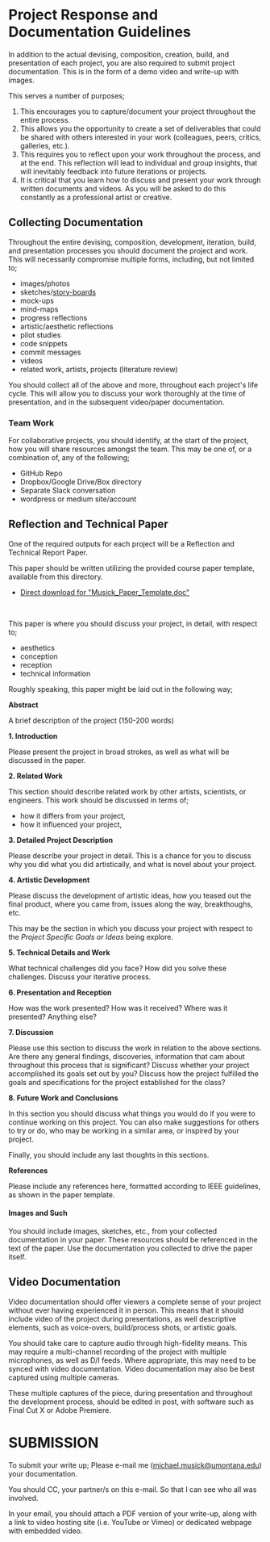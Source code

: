 # Project Response and Documentation Guidelines

In addition to the actual devising, composition, creation, build, and presentation of each project, you are also required to submit project documentation. This is in the form of a demo video and write-up with images.

This serves a number of purposes;

1. This encourages you to capture/document your project throughout the entire process.
2. This allows you the opportunity to create a set of deliverables that could be shared with others interested in your work (colleagues, peers, critics, galleries, etc.).
3. This requires you to reflect upon your work throughout the process, and at the end. This reflection will lead to individual and group insights, that will inevitably feedback into future iterations or projects.
4. It is critical that you learn how to discuss and present your work through written documents and videos. As you will be asked to do this constantly as a professional artist or creative.


## Collecting Documentation

Throughout the entire devising, composition, development, iteration, build, and presentation processes you should document the project and work. This will necessarily compromise multiple forms, including, but not limited to;

- images/photos
- sketches/[story-boards](https://github.com/Montana-Media-Arts/340-interactive-arts-1/tree/master/Projects/Storyboard_Templates/)
- mock-ups
- mind-maps
- progress reflections
- artistic/aesthetic reflections
- pilot studies
- code snippets
- commit messages
- videos
- related work, artists, projects (literature review)

You should collect all of the above and more, throughout each project's life cycle. This will allow you to discuss your work thoroughly at the time of presentation, and in the subsequent video/paper documentation.


### Team Work

For collaborative projects, you should identify, at the start of the project, how you will share resources amongst the team. This may be one of, or a combination of, any of the following;

- GitHub Repo
- Dropbox/Google Drive/Box directory
- Separate Slack conversation
- wordpress or medium site/account


## Reflection and Technical Paper

One of the required outputs for each project will be a Reflection and Technical Report Paper.

This paper should be written utilizing the provided course paper template, available from this directory.

- [Direct download for "Musick_Paper_Template.doc"](https://github.com/Montana-Media-Arts/340-interactive-arts-1/tree/master/Projects/Documentation_and_Response/Musick_Paper_Template.doc)

<br>

This paper is where you should discuss your project, in detail, with respect to;

- aesthetics
- conception
- reception
- technical information

Roughly speaking, this paper might be laid out in the following way;

**Abstract**

A brief description of the project (150-200 words)

**1. Introduction**

Please present the project in broad strokes, as well as what will be discussed in the paper.

**2. Related Work**

This section should describe related work by other artists, scientists, or engineers. This work should be discussed in terms of;

- how it differs from your project,
- how it influenced your project,

**3. Detailed Project Description**

Please describe your project in detail. This is a chance for you to discuss why you did what you did artistically, and what is novel about your project.

**4. Artistic Development**

Please discuss the development of artistic ideas, how you teased out the final product, where you came from, issues along the way, breakthoughs, etc.

This may be the section in which you discuss your project with respect to the _Project Specific Goals or Ideas_ being explore.

**5. Technical Details and Work**

What technical challenges did you face? How did you solve these challenges. Discuss your iterative process.

**6. Presentation and Reception**

How was the work presented? How was it received? Where was it presented? Anything else?

**7. Discussion**

Please use this section to discuss the work in relation to the above sections. Are there any general findings, discoveries, information that cam about throughout this process that is significant? Discuss whether your project accomplished its goals set out by you? Discuss how the project fulfilled the goals and specifications for the project established for the class?

**8. Future Work and Conclusions**

In this section you should discuss what things you would do if you were to continue working on this project. You can also make suggestions for others to try or do, who may be working in a similar area, or inspired by your project.

Finally, you should include any last thoughts in this sections.

**References**

Please include any references here, formatted according to IEEE guidelines, as shown in the paper template.

#### Images and Such

You should include images, sketches, etc., from your collected documentation in your paper. These resources should be referenced in the text of the paper. Use the documentation you collected to drive the paper itself.



## Video Documentation

Video documentation should offer viewers a complete sense of your project without ever having experienced it in person. This means that it should include video of the project during presentations, as well descriptive elements, such as voice-overs, build/process shots, or artistic goals.

You should take care to capture audio through high-fidelity means. This may require a multi-channel recording of the project with multiple microphones, as well as D/I feeds. Where appropriate, this may need to be synced with video documentation. Video documentation may also be best captured using multiple cameras.

These multiple captures of the piece, during presentation and throughout the development process, should be edited in post, with software such as Final Cut X or Adobe Premiere.



# SUBMISSION

To submit your write up; Please e-mail me ([michael.musick@umontana.edu](mailto:michaelmusick@umontana.edu)) your documentation.

You should CC, your partner/s on this e-mail. So that I can see who all was involved.

In your email, you should attach a PDF version of your write-up, along with a link to video hosting site (i.e. YouTube or Vimeo) or dedicated webpage with embedded video.
